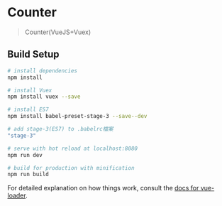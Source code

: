 # Counter

> Counter(VueJS+Vuex)

## Build Setup

``` bash
# install dependencies
npm install

# install Vuex
npm install vuex --save

# install ES7
npm install babel-preset-stage-3 --save--dev

# add stage-3(ES7) to .babelrc檔案
"stage-3"

# serve with hot reload at localhost:8080
npm run dev

# build for production with minification
npm run build
```

For detailed explanation on how things work, consult the [docs for vue-loader](http://vuejs.github.io/vue-loader).
